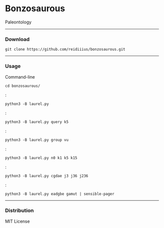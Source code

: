 # Bonzosaurous
Paleontology

---

### Download

    git clone https://github.com/reidiiius/bonzosaurous.git

---

### Usage
Command-line

    cd bonzosaurous/

:

    python3 -B laurel.py

:

    python3 -B laurel.py query k5

:

    python3 -B laurel.py group vu

:

    python3 -B laurel.py n0 k1 k5 k15

:

    python3 -B laurel.py cgdae j3 j36 j236

:

    python3 -B laurel.py eadgbe gamut | sensible-pager

---

### Distribution
MIT License

